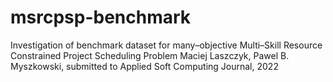 # msrcpsp-benchmark
Investigation of benchmark dataset for many–objective Multi–Skill Resource Constrained Project Scheduling Problem
Maciej Laszczyk, Pawel B. Myszkowski, submitted to Applied Soft Computing Journal, 2022
